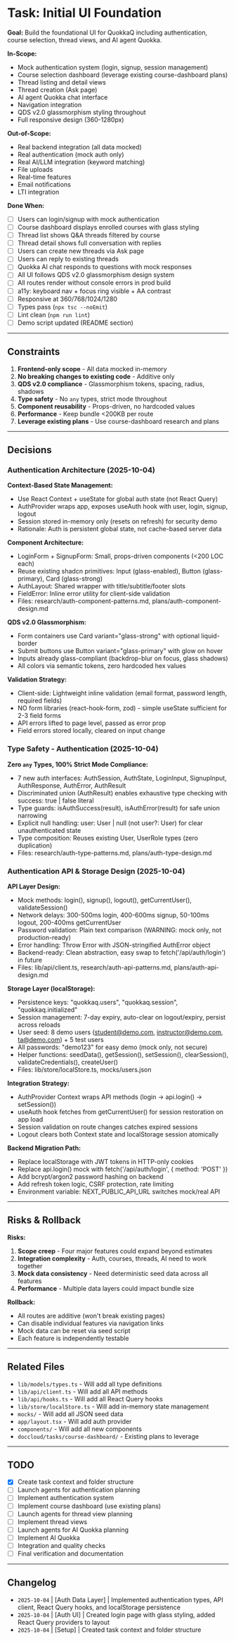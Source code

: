 # Task: Initial UI Foundation

**Goal:** Build the foundational UI for QuokkaQ including authentication, course selection, thread views, and AI agent Quokka.

**In-Scope:**
- Mock authentication system (login, signup, session management)
- Course selection dashboard (leverage existing course-dashboard plans)
- Thread listing and detail views
- Thread creation (Ask page)
- AI agent Quokka chat interface
- Navigation integration
- QDS v2.0 glassmorphism styling throughout
- Full responsive design (360-1280px)

**Out-of-Scope:**
- Real backend integration (all data mocked)
- Real authentication (mock auth only)
- Real AI/LLM integration (keyword matching)
- File uploads
- Real-time features
- Email notifications
- LTI integration

**Done When:**
- [ ] Users can login/signup with mock authentication
- [ ] Course dashboard displays enrolled courses with glass styling
- [ ] Thread list shows Q&A threads filtered by course
- [ ] Thread detail shows full conversation with replies
- [ ] Users can create new threads via Ask page
- [ ] Users can reply to existing threads
- [ ] Quokka AI chat responds to questions with mock responses
- [ ] All UI follows QDS v2.0 glassmorphism design system
- [ ] All routes render without console errors in prod build
- [ ] a11y: keyboard nav + focus ring visible + AA contrast
- [ ] Responsive at 360/768/1024/1280
- [ ] Types pass (`npx tsc --noEmit`)
- [ ] Lint clean (`npm run lint`)
- [ ] Demo script updated (README section)

---

## Constraints

1. **Frontend-only scope** - All data mocked in-memory
2. **No breaking changes to existing code** - Additive only
3. **QDS v2.0 compliance** - Glassmorphism tokens, spacing, radius, shadows
4. **Type safety** - No `any` types, strict mode throughout
5. **Component reusability** - Props-driven, no hardcoded values
6. **Performance** - Keep bundle <200KB per route
7. **Leverage existing plans** - Use course-dashboard research and plans

---

## Decisions

### Authentication Architecture (2025-10-04)

**Context-Based State Management:**
- Use React Context + useState for global auth state (not React Query)
- AuthProvider wraps app, exposes useAuth hook with user, login, signup, logout
- Session stored in-memory only (resets on refresh) for security demo
- Rationale: Auth is persistent global state, not cache-based server data

**Component Architecture:**
- LoginForm + SignupForm: Small, props-driven components (<200 LOC each)
- Reuse existing shadcn primitives: Input (glass-enabled), Button (glass-primary), Card (glass-strong)
- AuthLayout: Shared wrapper with title/subtitle/footer slots
- FieldError: Inline error utility for client-side validation
- Files: research/auth-component-patterns.md, plans/auth-component-design.md

**QDS v2.0 Glassmorphism:**
- Form containers use Card variant="glass-strong" with optional liquid-border
- Submit buttons use Button variant="glass-primary" with glow on hover
- Inputs already glass-compliant (backdrop-blur on focus, glass shadows)
- All colors via semantic tokens, zero hardcoded hex values

**Validation Strategy:**
- Client-side: Lightweight inline validation (email format, password length, required fields)
- NO form libraries (react-hook-form, zod) - simple useState sufficient for 2-3 field forms
- API errors lifted to page level, passed as error prop
- Field errors stored locally, cleared on input change

### Type Safety - Authentication (2025-10-04)

**Zero `any` Types, 100% Strict Mode Compliance:**
- 7 new auth interfaces: AuthSession, AuthState, LoginInput, SignupInput, AuthResponse, AuthError, AuthResult
- Discriminated union (AuthResult) enables exhaustive type checking with success: true | false literal
- Type guards: isAuthSuccess(result), isAuthError(result) for safe union narrowing
- Explicit null handling: user: User | null (not user?: User) for clear unauthenticated state
- Type composition: Reuses existing User, UserRole types (zero duplication)
- Files: research/auth-type-patterns.md, plans/auth-type-design.md

### Authentication API & Storage Design (2025-10-04)

**API Layer Design:**
- Mock methods: login(), signup(), logout(), getCurrentUser(), validateSession()
- Network delays: 300-500ms login, 400-600ms signup, 50-100ms logout, 200-400ms getCurrentUser
- Password validation: Plain text comparison (WARNING: mock only, not production-ready)
- Error handling: Throw Error with JSON-stringified AuthError object
- Backend-ready: Clean abstraction, easy swap to fetch('/api/auth/login') in future
- Files: lib/api/client.ts, research/auth-api-patterns.md, plans/auth-api-design.md

**Storage Layer (localStorage):**
- Persistence keys: "quokkaq.users", "quokkaq.session", "quokkaq.initialized"
- Session management: 7-day expiry, auto-clear on logout/expiry, persist across reloads
- User seed: 8 demo users (student@demo.com, instructor@demo.com, ta@demo.com) + 5 test users
- All passwords: "demo123" for easy demo (mock only, not secure)
- Helper functions: seedData(), getSession(), setSession(), clearSession(), validateCredentials(), createUser()
- Files: lib/store/localStore.ts, mocks/users.json

**Integration Strategy:**
- AuthProvider Context wraps API methods (login → api.login() → setSession())
- useAuth hook fetches from getCurrentUser() for session restoration on app load
- Session validation on route changes catches expired sessions
- Logout clears both Context state and localStorage session atomically

**Backend Migration Path:**
- Replace localStorage with JWT tokens in HTTP-only cookies
- Replace api.login() mock with fetch('/api/auth/login', { method: 'POST' })
- Add bcrypt/argon2 password hashing on backend
- Add refresh token logic, CSRF protection, rate limiting
- Environment variable: NEXT_PUBLIC_API_URL switches mock/real API

---

## Risks & Rollback

**Risks:**
1. **Scope creep** - Four major features could expand beyond estimates
2. **Integration complexity** - Auth, courses, threads, AI need to work together
3. **Mock data consistency** - Need deterministic seed data across all features
4. **Performance** - Multiple data layers could impact bundle size

**Rollback:**
- All routes are additive (won't break existing pages)
- Can disable individual features via navigation links
- Mock data can be reset via seed script
- Each feature is independently testable

---

## Related Files

- `lib/models/types.ts` - Will add all type definitions
- `lib/api/client.ts` - Will add all API methods
- `lib/api/hooks.ts` - Will add all React Query hooks
- `lib/store/localStore.ts` - Will add in-memory state management
- `mocks/` - Will add all JSON seed data
- `app/layout.tsx` - Will add auth provider
- `components/` - Will add all new components
- `doccloud/tasks/course-dashboard/` - Existing plans to leverage

---

## TODO

- [x] Create task context and folder structure
- [ ] Launch agents for authentication planning
- [ ] Implement authentication system
- [ ] Implement course dashboard (use existing plans)
- [ ] Launch agents for thread view planning
- [ ] Implement thread views
- [ ] Launch agents for AI Quokka planning
- [ ] Implement AI Quokka
- [ ] Integration and quality checks
- [ ] Final verification and documentation

---

## Changelog

- `2025-10-04` | [Auth Data Layer] | Implemented authentication types, API client, React Query hooks, and localStorage persistence
- `2025-10-04` | [Auth UI] | Created login page with glass styling, added React Query providers to layout
- `2025-10-04` | [Setup] | Created task context and folder structure
